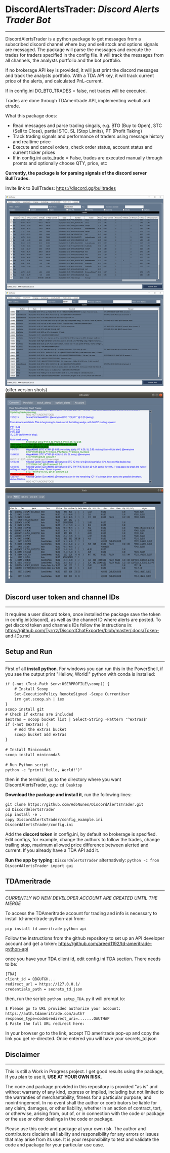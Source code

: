 # DiscordAlertsTrader: *Discord Alerts Trader Bot*
________________________

DiscordAlertsTrader is a python package to get messages from a subscribed discord channel where buy
 and sell stock and options signals are messaged. The package will parse the messages and execute
 the trades for traders specified in the config file. It will track the messages from all channels,
 the analysts portfolio and the bot portfolio.

If no brokerage API key is provided, it will just print the discord messages and track the analysts
 portfolio. With a TDA API key, it will track current price of the alerts, and calculated PnL-current.

If in config.ini DO_BTO_TRADES = false, not trades will be executed. 

Trades are done through TDAmeritrade API, implementing webull and etrade.  

What this package does:

- Read messages and parse trading singals, e.g. BTO (Buy to Open), STC (Sell to Close), partial STC, SL (Stop Limits), PT (Profit Taking)
- Track trading signals and performance of traders using message history and realtime price
- Execute and cancel orders, check order status, account status and current ticker prices
- If in config.ini auto_trade = False, trades are executed manually through promts and optionally choose QTY, price, etc

**Currently, the package is for parsing signals of the discord server BullTrades.** 

Invite link to BullTrades: https://discord.gg/bulltrades

<img src="media/GUI_analysts_portfolio.PNG" alt="Analysts Portfolio" width="500" height="300">
<img src="media/GUI_messages.PNG" alt="Channel message history" width="500" height="300">
(olfer version shots)
<img src="media/xtrader_console.png" alt="Console with discord mesages" width="500" height="300">
<img src="media/xtrader_portfolio.png" alt="Portfolio" width="500" height="300">


 ## Discord user token and channel IDs
 ______________________________

It requires a user discord token, once installed the package save the token in config.ini[discord], as well as the channel ID where alerts are posted.
To get discord token and channels IDs follow the instructions in: https://github.com/Tyrrrz/DiscordChatExporter/blob/master/.docs/Token-and-IDs.md


## Setup and Run
______

First of all **install python**. For windows you can run this in the PowerShell, if you see the output print "Hellow, World!" python with conda is installed:
```# Check if Scoop is installed
if (-not (Test-Path $env:USERPROFILE\scoop)) {
    # Install Scoop
    Set-ExecutionPolicy RemoteSigned -Scope CurrentUser
    irm get.scoop.sh | iex
}
scoop install git
# Check if extras are included
$extras = scoop bucket list | Select-String -Pattern '^extras$'
if (-not $extras) {
    # Add the extras bucket    
    scoop bucket add extras
}

# Install Miniconda3
scoop install miniconda3

# Run Python script
python -c "print('Hello, World!')"
```

then in the terminal, go to the directory where you want DiscordAlertsTrader, e.g.: 
```cd Desktop```

**Download the package and install it**, run the following lines:
```
git clone https://github.com/AdoNunes/DiscordAlertsTrader.git
cd DiscordAlertsTrader
pip install -e .
copy DiscordAlertsTrader/config_example.ini DiscordAlertsTrader/config.ini 
```

Add the **discord token** in config.ini, by default no brokerage is specified. Edit configs, 
for example, change the authors to follow the trades, change trailing stop, maximum allowed
price difference between alerted and current. If you already have a TDA API add it.   

**Run the app by typing**:
```DiscordAlertsTrader```
alternatively:
```python -c from DiscordAlertsTrader import gui```


## TDAmeritrade
_______________

*CURRENTLY NO NEW DEVELOPER ACCOUNT ARE CREATED UNTIL THE MERGE*

To access the TDAmeritrade account for trading and info is necessary to install 
td-ameritrade-python-api from:

```pip install td-ameritrade-python-api```

Follow the instructions from the github repository to set up an API developer account and get a 
token:
https://github.com/areed1192/td-ameritrade-python-api

once you have your TDA client id, edit config.ini TDA section. There needs to be:

```
[TDA]
client_id = QBGUFGH...
redirect_url = https://127.0.0.1/
credentials_path = secrets_td.json
```

then, run the script:
```python setup_TDA.py```
it will prompt to:

```
$ Please go to URL provided authorize your account: https://auth.tdameritrade.com/auth?response_type=code&redirect_uri=.......OAUTHAP
$ Paste the full URL redirect here:
```

In your browser go to the link, accept TD ameritrade pop-up and copy the link you get re-directed. Once entered you will have your secrets_td.json

## Disclaimer
_________

This is still a Work in Progress project. I get good results using the package, If you plan to use it, **USE AT YOUR OWN RISK**. 

The code and package provided in this repository is provided "as is" and without warranty of any kind, express or implied, including but not limited to the warranties of merchantability, fitness for a particular purpose, and noninfringement. In no event shall the author or contributors be liable for any claim, damages, or other liability, whether in an action of contract, tort, or otherwise, arising from, out of, or in connection with the code or package or the use or other dealings in the code or package.

Please use this code and package at your own risk. The author and contributors disclaim all liability and responsibility for any errors or issues that may arise from its use. It is your responsibility to test and validate the code and package for your particular use case.

